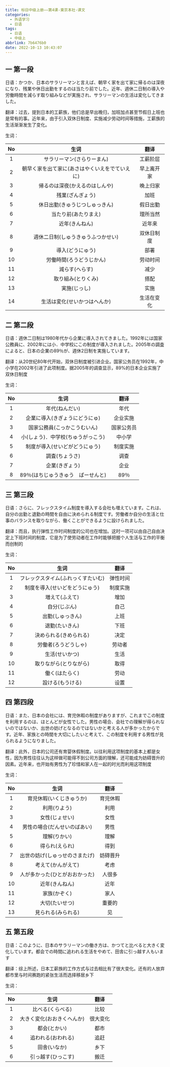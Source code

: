 ```yaml
---
title: 标日中级上册——第4课-東京本社-课文
categories:
  - 外语学习
  - 日语
tags:
  - 日语
  - 中级上
abbrlink: 7b6476b0
date: 2022-10-13 10:43:07
---
```

## 一 第一段

日语：かつか、日本のサラリーマンと言えば、朝早く家を出て家に帰るのは深夜になり、残業や休日出勤をするのは当たり前でした。近年、週休二日制の導入や労働時間を減らす取り組みなどが実施され、サラリーマンの生活は変化してきました。

<!--more-->

翻译：过去，提到日本的工薪族，他们总是早出晚归，加班加点甚至节假日上班也是常有的事。近年来，由于引入双休日制度、实施减少劳动时间等措施，工薪族的生活渐渐发生了变化。

生词：

|  No  |                      生词                      |    翻译    |
| :--: | :--------------------------------------------: | :--------: |
|  1   |           サラリーマン(さらりーまん)           |  工薪阶层  |
|  2   | 朝早く家を出て家に(あさはやくいえをでていえに) | 早上离开家 |
|  3   |         帰るのは深夜(かえるのはしんや)         |  晚上归家  |
|  4   |                残業(ざんぎょう)                |    加班    |
|  5   |         休日出勤(きゅうじつしゅっきん)         |  假日出勤  |
|  6   |              当たり前(あたりまえ)              |  理所当然  |
|  7   |                 近年(きんねん)                 |   近年来   |
|  8   |       週休二日制(しゅうきゅうふつかせい)       | 双休日制度 |
|  9   |                導入(どうにゅう)                |    部署    |
|  10  |            労働時間(ろうどうじかん)            |  劳动时间  |
|  11  |                 減らす(へらす)                 |    减少    |
|  12  |               取り組み(とりくみ)               |    搭配    |
|  13  |                  実施(じっし)                  |    实施    |
|  14  |          生活は変化(せいかつはへんか)          | 生活在变化 |

## 二 第二段

日语：週休二日制は1980年代から企業に導入されてきました。1992年には国家公務員に、2002年には小．中学校にこの制度が導入されました。2005年の調査によると、日本の企業の89％が、週休2日制を実施しています。

翻译：从20世纪80年代开始，双休日制度被引进企业。国家公务员在1992年，中小学在2002年引进了此项制度。据2005年的调查显示，89%的日本企业实施了双休日制度

生词：

|  No  |                生词                |    翻译    |
| :--: | :--------------------------------: | :--------: |
|  1   |           年代(ねんだい)           |    年代    |
|  2   |   企業に導入(きぎょうにどうにゅ)   |  企业实施  |
|  3   |    国家公務員(こっかこうむいん)    | 国家公务员 |
|  4   | 小(しょう)．中学校(ちゅうがっこう) |   中小学   |
|  5   |   制度が導入(せいどがどうにゅう)   |  制度实施  |
|  6   |           調査(ちょうさ)           |    调查    |
|  7   |           企業(きぎょう)           |    企业    |
|  8   | 89％(はちじゅうきゅう　ぱーせんと) |    89％    |

## 三 第三段

日语：さらに、フレックスタイム制度を導入する会社も増えています。これは、自分の出勤と退勤の時間を自由に決められる制度です。労働者か自分の生活と仕事のバランスを取りながら、働くことができるように設けられました。

翻译：而且，执行弹性工作时间制度的公司也在增加。这时一项可以由自己自由决定上下班时间的制度，它是为了使劳动者在工作时能够把握个人生活与工作的平衡而创制的

生词：

|  No  |                生词                |   翻译   |
| :--: | :--------------------------------: | :------: |
|  1   | フレックスタイム(ふれっくすたいむ) | 弹性时间 |
|  2   |   制度を導入(せいどをどうにゅう)   | 制度实施 |
|  3   |           増えて(ふえて)           |   增加   |
|  4   |            自分(じぶん)            |   自己   |
|  5   |          出勤(しゅっきん)          |   上班   |
|  6   |           退勤(たいきん)           |   下班   |
|  7   |       決められる(きめられる)       |   决定   |
|  8   |        労働者(ろうどうしゃ)        |  劳动者  |
|  9   |           生活(せいかつ)           |   生活   |
|  10  |       取りながら(とりながら)       |   取得   |
|  11  |           働く(はたらく)           |   劳动   |
|  12  |          設ける(もうける)          |   设置   |

## 四 第四段

日语：また、日本の会社には、育児休暇の制度がありますが、これまでこの制度を利用するのは、ほとんどが女性でした。男性の場合、会社での理解が得られないのではないか、出世の妨げとなるのではないかと考える人が多かったからです。近年、家族との時間を大切にしたいと考えて、この制度を利用する男性が見られるようになりました。

翻译：此外，日本的公司还有育婴休假制度。以往利用这项制度的基本上都是女性，因为男性往往认为这样做可能得不到公司方面的理解，还可能成为妨碍晋升的因素。近年来，也开始有男性为了珍惜和家人在一起的时光而利用这项制度

生词：

|  No  |              生词              |   翻译   |
| :--: | :----------------------------: | :------: |
|  1   |    育児休暇(いくじきゅうか)    | 育児休暇 |
|  2   |          利用(りよう)          |   利用   |
|  3   |         女性(じょせい)         |   女性   |
|  4   |  男性の場合(だんせいのばあい)  |   男性   |
|  5   |          理解(りかい)          |   理解   |
|  6   |         得られ(えられ)         |   得到   |
|  7   | 出世の妨げ(しゅっせのさまたげ) | 妨碍晋升 |
|  8   |       考えて(かんがえて)       |   考虑   |
|  9   | 人が多かった(ひとがおおかった) |  人很多  |
|  10  |         近年(きんねん)         |   近年   |
|  11  |          家族(かぞく)          |   家人   |
|  12  |         大切(たいせつ)         |  重要的  |
|  13  |       見られる(みられる)       |    见    |

## 五 第五段

日语：このように、日本のサラリーマンの働き方は、かつてと比べると大きく変化しています。都会での時間に追われる生活をやめて、田舎に引っ越す人もいます

翻译：综上所述，日本工薪族的工作方式与过去相比有了很大变化。还有的人放弃都市里与时间赛跑的紧张生活而选择移居乡下

生词：

|  No  |            生词            |   翻译   |
| :--: | :------------------------: | :------: |
|  1   |      比べる(くらべる)      |   比较   |
|  2   | 大きく変化(おおきくへんか) | 很大变化 |
|  3   |        都会(とかい)        |   都市   |
|  4   |     追われる(おわれる)     |   追赶   |
|  5   |        田舎(いなか)        |   乡下   |
|  6   |     引っ越す(ひっこす)     |   搬迁   |

